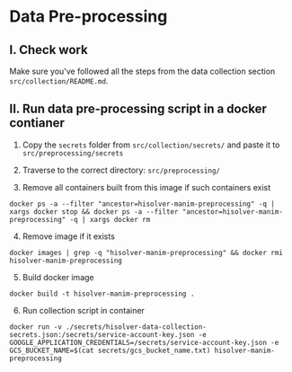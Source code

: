# Data Pre-processing

## I. Check work

Make sure you've followed all the steps from the data collection section `src/collection/README.md`.

## II. Run data pre-processing script in a docker contianer

1. Copy the `secrets` folder from `src/collection/secrets/` and paste it to `src/preprocessing/secrets`

2. Traverse to the correct directory: `src/preprocessing/`

3. Remove all containers built from this image if such containers exist

```
docker ps -a --filter "ancestor=hisolver-manim-preprocessing" -q | xargs docker stop && docker ps -a --filter "ancestor=hisolver-manim-preprocessing" -q | xargs docker rm
```

4. Remove image if it exists

```
docker images | grep -q "hisolver-manim-preprocessing" && docker rmi hisolver-manim-preprocessing
```

5. Build docker image

```
docker build -t hisolver-manim-preprocessing .
```

6. Run collection script in container

```
docker run -v ./secrets/hisolver-data-collection-secrets.json:/secrets/service-account-key.json -e GOOGLE_APPLICATION_CREDENTIALS=/secrets/service-account-key.json -e GCS_BUCKET_NAME=$(cat secrets/gcs_bucket_name.txt) hisolver-manim-preprocessing
```
